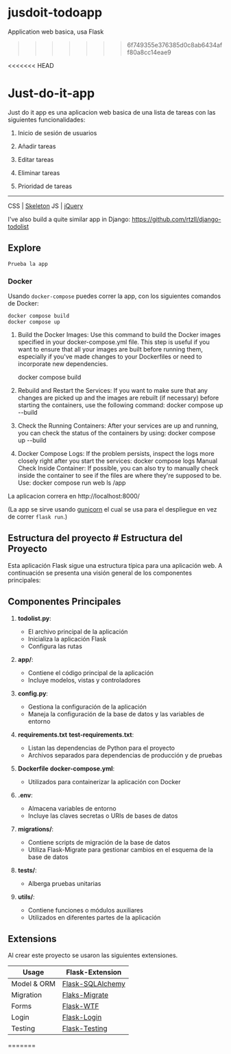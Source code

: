 # jusdoit-todoapp
Application web basica, usa Flask
>>>>>>> 6f749355e376385d0c8ab6434aff80a8cc14eae9

<<<<<<< HEAD
# Just-do-it-app
Just do it app es una aplicacion web basica de una lista de tareas con las siguientes funcionalidades:
1. Inicio de sesión de usuarios

2. Añadir tareas

3. Editar tareas

4. Eliminar tareas

5. Prioridad de tareas
---
CSS | [Skeleton](http://getskeleton.com/)
JS  | [jQuery](https://jquery.com/)

I've also build a quite similar app in Django:
https://github.com/rtzll/django-todolist


## Explore
    Prueba la app
### Docker
Usando `docker-compose` puedes correr la app, con los siguientes comandos de Docker:

    docker compose build
    docker compose up

1) Build the Docker Images: Use this command to build the Docker images specified in your docker-compose.yml file. This step is useful if you want to ensure that all your images are built before running them, especially if you've made changes to your Dockerfiles or need to incorporate new dependencies.

   docker compose build
2) Rebuild and Restart the Services: If you want to make sure that any changes are picked up and the images are rebuilt (if necessary) before starting the containers, use the following command:
   docker compose up --build
3) Check the Running Containers: After your services are up and running, you can check the status of the containers by using:
   docker compose up --build
4) Docker Compose Logs: If the problem persists, inspect the logs more closely right after you start the services:
   docker compose logs
Manual Check Inside Container: If possible, you can also try to manually check inside the container to see if the files are where they're supposed to be. Use:
   docker compose run web ls /app


La aplicacion correra en http://localhost:8000/

(La app se sirve usando [gunicorn](http://gunicorn.org/) el cual se usa para el despliegue en vez de correr `flask run`.)

## Estructura del proyecto # Estructura del Proyecto

Esta aplicación Flask sigue una estructura típica para una aplicación web. A continuación se presenta una visión general de los componentes principales:

## Componentes Principales

1. **todolist.py**: 
   - El archivo principal de la aplicación
   - Inicializa la aplicación Flask
   - Configura las rutas

2. **app/**: 
   - Contiene el código principal de la aplicación
   - Incluye modelos, vistas y controladores

3. **config.py**: 
   - Gestiona la configuración de la aplicación
   - Maneja la configuración de la base de datos y las variables de entorno

4. **requirements.txt**  **test-requirements.txt**: 
   - Listan las dependencias de Python para el proyecto
   - Archivos separados para dependencias de producción y de pruebas

5. **Dockerfile** **docker-compose.yml**:
   - Utilizados para containerizar la aplicación con Docker

6. **.env**: 
   - Almacena variables de entorno
   - Incluye las claves secretas o URIs de bases de datos

7. **migrations/**: 
   - Contiene scripts de migración de la base de datos
   - Utiliza Flask-Migrate para gestionar cambios en el esquema de la base de datos

8. **tests/**: 
   - Alberga pruebas unitarias 

9. **utils/**: 
   - Contiene funciones o módulos auxiliares
   - Utilizados en diferentes partes de la aplicación

## Extensions
Al crear este proyecto se usaron las siguientes extensiones.

Usage               | Flask-Extension
------------------- | -----------------------
Model & ORM         | [Flask-SQLAlchemy](http://flask-sqlalchemy.pocoo.org/latest/)
Migration           | [Flaks-Migrate](http://flask-migrate.readthedocs.io/en/latest/)
Forms               | [Flask-WTF](https://flask-wtf.readthedocs.org/en/latest/)
Login               | [Flask-Login](https://flask-login.readthedocs.org/en/latest/)
Testing             | [Flask-Testing](https://pythonhosted.org/Flask-Testing/)
=======